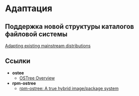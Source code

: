 # Адаптация

## Поддержка новой структуры каталогов файловой системы

[Adapting existing mainstream distributions](https://ostreedev.github.io/ostree/adapting-existing/)


## Ссылки
- **ostee**
  * [OSTree Overview](https://ostreedev.github.io/ostree/)   
- **rpm-ostree**
  * [rpm-ostree: A true hybrid image/package system](https://coreos.github.io/rpm-ostree/)

